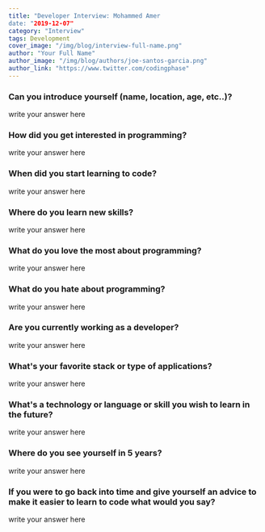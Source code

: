 ```yaml
---
title: "Developer Interview: Mohammed Amer
date: "2019-12-07"
category: "Interview"
tags: Development
cover_image: "/img/blog/interview-full-name.png"
author: "Your Full Name"
author_image: "/img/blog/authors/joe-santos-garcia.png"
author_link: "https://www.twitter.com/codingphase"
---
```


### Can you introduce yourself (name, location, age, etc..)?

write your answer here

### How did you get interested in programming?

write your answer here

### When did you start learning to code?

write your answer here

### Where do you learn new skills?

write your answer here

### What do you love the most about programming?

write your answer here

### What do you hate about programming?

write your answer here

### Are you currently working as a developer?

write your answer here

### What's your favorite stack or type of applications?

write your answer here

### What's a technology or language or skill you wish to learn in the future?

write your answer here

### Where do you see yourself in 5 years?

write your answer here

### If you were to go back into time and give yourself an advice to make it easier to learn to code what would you say?

write your answer here
